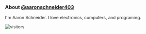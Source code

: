 ### About [@aaronschneider403](https://github.com/aaronschneider403)

I'm Aaron Schneider. I love electronics, computers, and programing.

![visitors](https://visitor-badge.glitch.me/badge?page_id=${your.username}.${your.repo.id})

